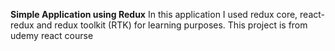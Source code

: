**Simple Application using Redux**
In this application I used redux core, react-redux and redux toolkit (RTK) for learning purposes.
This project is from udemy react course
